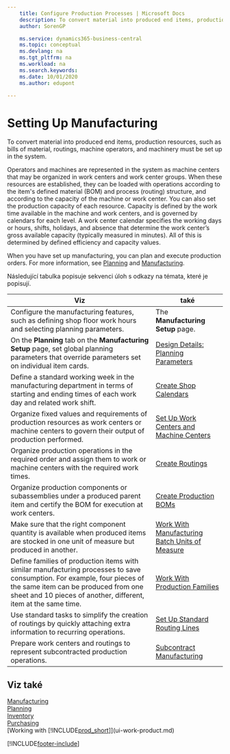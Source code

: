 ```yaml
---
    title: Configure Production Processes | Microsoft Docs
    description: To convert material into produced end items, production resources, such as bills of material, routings, machine operators, and machinery must be set up in the system.
    author: SorenGP

    ms.service: dynamics365-business-central
    ms.topic: conceptual
    ms.devlang: na
    ms.tgt_pltfrm: na
    ms.workload: na
    ms.search.keywords:
    ms.date: 10/01/2020
    ms.author: edupont

---
```

# Setting Up Manufacturing
To convert material into produced end items, production resources, such as bills of material, routings, machine operators, and machinery must be set up in the system.

Operators and machines are represented in the system as machine centers that may be organized in work centers and work center groups. When these resources are established, they can be loaded with operations according to the item's defined material (BOM) and process (routing) structure, and according to the capacity of the machine or work center. You can also set the production capacity of each resource. Capacity is defined by the work time available in the machine and work centers, and is governed by calendars for each level. A work center calendar specifies the working days or hours, shifts, holidays, and absence that determine the work center’s gross available capacity (typically measured in minutes). All of this is determined by defined efficiency and capacity values.

When you have set up manufacturing, you can plan and execute production orders. For more information, see [Planning](production-planning.md) and [Manufacturing](production-manage-manufacturing.md).



Následující tabulka popisuje sekvenci úloh s odkazy na témata, které je popisují.

| **Viz** | **také** |
|------------|-------------|  
| Configure the manufacturing features, such as defining shop floor work hours and selecting planning parameters. | The **Manufacturing Setup** page. |
| On the **Planning** tab on the **Manufacturing Setup** page, set global planning parameters that override parameters set on individual item cards. | [Design Details: Planning Parameters](design-details-planning-parameters.md) |
| Define a standard working week in the manufacturing department in terms of starting and ending times of each work day and related work shift. | [Create Shop Calendars](production-how-to-create-work-center-calendars.md) |
| Organize fixed values and requirements of production resources as work centers or machine centers to govern their output of production performed. | [Set Up Work Centers and Machine Centers](production-how-to-set-up-work-and-machine-centers.md) |
| Organize production operations in the required order and assign them to work or machine centers with the required work times. | [Create Routings](production-how-to-create-routings.md) |
| Organize production components or subassemblies under a produced parent item and certify the BOM for execution at work centers. | [Create Production BOMs](production-how-to-create-production-boms.md) |
| Make sure that the right component quantity is available when produced items are stocked in one unit of measure but produced in another. | [Work With Manufacturing Batch Units of Measure](production-how-to-use-the-manufacturing-batch-unit-of-measure.md) |
| Define families of production items with similar manufacturing processes to save consumption. For example, four pieces of the same item can be produced from one sheet and 10 pieces of another, different, item at the same time. | [Work With Production Families](production-how-work-family.md) |
| Use standard tasks to simplify the creation of routings by quickly attaching extra information to recurring operations. | [Set Up Standard Routing Lines](production-how-set-up-standard-routing-lines.md) |
| Prepare work centers and routings to represent subcontracted production operations. | [Subcontract Manufacturing](production-how-to-subcontract-manufacturing.md) |

## Viz také
[Manufacturing](production-manage-manufacturing.md)    
[Planning](production-planning.md)   
[Inventory](inventory-manage-inventory.md)  
[Purchasing](purchasing-manage-purchasing.md)  
[Working with [!INCLUDE[prod_short](includes/prod_short.md)]](ui-work-product.md)


[!INCLUDE[footer-include](includes/footer-banner.md)]